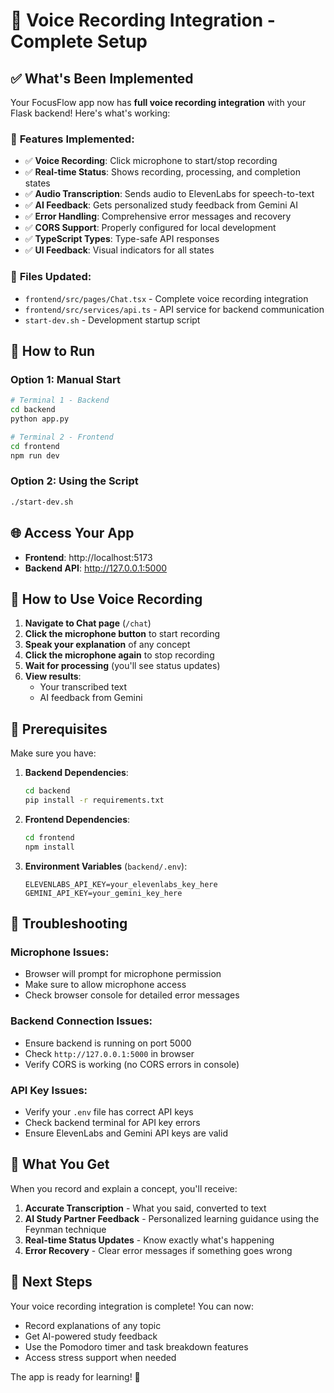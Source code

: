 # 🎤 Voice Recording Integration - Complete Setup

## ✅ What's Been Implemented

Your FocusFlow app now has **full voice recording integration** with your Flask backend! Here's what's working:

### 🎯 **Features Implemented:**
- ✅ **Voice Recording**: Click microphone to start/stop recording
- ✅ **Real-time Status**: Shows recording, processing, and completion states
- ✅ **Audio Transcription**: Sends audio to ElevenLabs for speech-to-text
- ✅ **AI Feedback**: Gets personalized study feedback from Gemini AI
- ✅ **Error Handling**: Comprehensive error messages and recovery
- ✅ **CORS Support**: Properly configured for local development
- ✅ **TypeScript Types**: Type-safe API responses
- ✅ **UI Feedback**: Visual indicators for all states

### 📁 **Files Updated:**
- `frontend/src/pages/Chat.tsx` - Complete voice recording integration
- `frontend/src/services/api.ts` - API service for backend communication
- `start-dev.sh` - Development startup script

## 🚀 **How to Run**

### **Option 1: Manual Start**
```bash
# Terminal 1 - Backend
cd backend
python app.py

# Terminal 2 - Frontend
cd frontend
npm run dev
```

### **Option 2: Using the Script**
```bash
./start-dev.sh
```

## 🌐 **Access Your App**
- **Frontend**: http://localhost:5173
- **Backend API**: http://127.0.0.1:5000

## 🎤 **How to Use Voice Recording**

1. **Navigate to Chat page** (`/chat`)
2. **Click the microphone button** to start recording
3. **Speak your explanation** of any concept
4. **Click the microphone again** to stop recording
5. **Wait for processing** (you'll see status updates)
6. **View results**:
   - Your transcribed text
   - AI feedback from Gemini

## 🔧 **Prerequisites**

Make sure you have:

1. **Backend Dependencies**:
   ```bash
   cd backend
   pip install -r requirements.txt
   ```

2. **Frontend Dependencies**:
   ```bash
   cd frontend
   npm install
   ```

3. **Environment Variables** (`backend/.env`):
   ```
   ELEVENLABS_API_KEY=your_elevenlabs_key_here
   GEMINI_API_KEY=your_gemini_key_here
   ```

## 🐛 **Troubleshooting**

### **Microphone Issues:**
- Browser will prompt for microphone permission
- Make sure to allow microphone access
- Check browser console for detailed error messages

### **Backend Connection Issues:**
- Ensure backend is running on port 5000
- Check `http://127.0.0.1:5000` in browser
- Verify CORS is working (no CORS errors in console)

### **API Key Issues:**
- Verify your `.env` file has correct API keys
- Check backend terminal for API key errors
- Ensure ElevenLabs and Gemini API keys are valid

## 🎉 **What You Get**

When you record and explain a concept, you'll receive:

1. **Accurate Transcription** - What you said, converted to text
2. **AI Study Partner Feedback** - Personalized learning guidance using the Feynman technique
3. **Real-time Status Updates** - Know exactly what's happening
4. **Error Recovery** - Clear error messages if something goes wrong

## 🔄 **Next Steps**

Your voice recording integration is complete! You can now:
- Record explanations of any topic
- Get AI-powered study feedback
- Use the Pomodoro timer and task breakdown features
- Access stress support when needed

The app is ready for learning! 🚀

